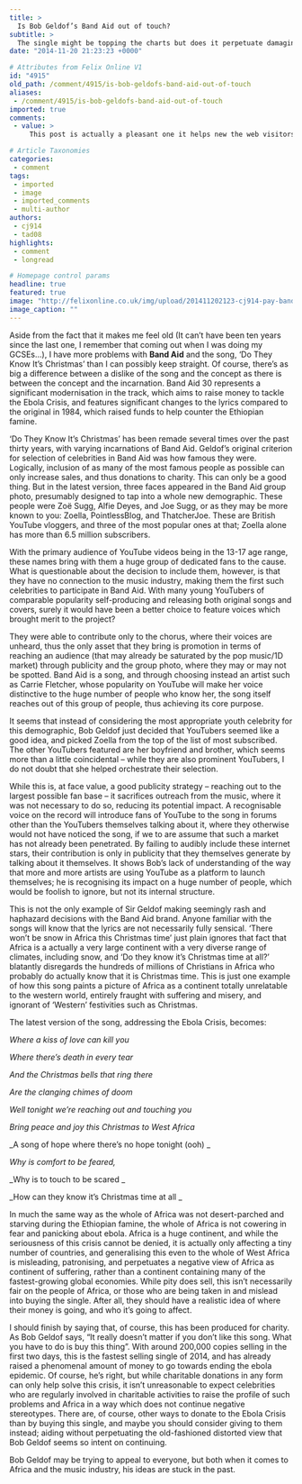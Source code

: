 ```yaml
---
title: >
  Is Bob Geldof’s Band Aid out of touch?
subtitle: >
  The single might be topping the charts but does it perpetuate damaging stereotypes about Africa?
date: "2014-11-20 21:23:23 +0000"

# Attributes from Felix Online V1
id: "4915"
old_path: /comment/4915/is-bob-geldofs-band-aid-out-of-touch
aliases:
 - /comment/4915/is-bob-geldofs-band-aid-out-of-touch
imported: true
comments:
 - value: >
     This post is actually a pleasant one it helps new the web visitors, who are wishing in favor of blogging. <br>moncler bambino genova http://www.targettisportingclub.it/?it-moncler-bambino-genova-8331.html,fitflops sandals <br>fitflop stores http://www.australiafitflops.com/,fitflop australia outlet <br>fitflops sale online australia http://fitflopsau.blogspot.com/,birkenstock online discount <br>buy birkenstocks online http://birkenstockaustralia.rochecap.org/,louboutin shoes price <br>christian louboutin shoes outlet http://christianlouboutincanadaoutlet.blogspot.com/,christian loubitan <br>christian louboutin outlet http://canadachristianlouboutinoutlet.blogspot.com/,christian louboutin online <br>christian louboutin sale canada http://canadachristianlouboutin.blogspot.com/,louboutin bianca canada <br>cheap christian louboutin canada http://canadachristianlouboutin.blogspot.com/,christian louboutin flats for women <br>christian louboutin sale outlet http://canadachristianlouboutinoutlet.blogspot.com/

# Article Taxonomies
categories:
 - comment
tags:
 - imported
 - image
 - imported_comments
 - multi-author
authors:
 - cj914
 - tad08
highlights:
 - comment
 - longread

# Homepage control params
headline: true
featured: true
image: "http://felixonline.co.uk/img/upload/201411202123-cj914-pay-band-aid-30-line-up.jpg"
image_caption: ""
---
```


Aside from the fact that it makes me feel old (It can’t have been ten years since the last one, I remember that coming out when I was doing my GCSEs...), I have more problems with __Band Aid__ and the song, ‘Do They Know It’s Christmas’ than I can possibly keep straight. Of course, there’s as big a difference between a dislike of the song and the concept as there is between the concept and the incarnation. Band Aid 30 represents a significant modernisation in the track, which aims to raise money to tackle the Ebola Crisis, and features significant changes to the lyrics compared to the original in 1984, which raised funds to help counter the Ethiopian famine.

‘Do They Know It’s Christmas’ has been remade several times over the past thirty years, with varying incarnations of Band Aid. Geldof’s original criterion for selection of celebrities in Band Aid was how famous they were. Logically, inclusion of as many of the most famous people as possible can only increase sales, and thus donations to charity. This can only be a good thing. But in the latest version, three faces appeared in the Band Aid group photo, presumably designed to tap into a whole new demographic. These people were Zoë Sugg, Alfie Deyes, and Joe Sugg, or as they may be more known to you: Zoella, PointlessBlog, and ThatcherJoe. These are British YouTube vloggers, and three of the most popular ones at that; Zoella alone has more than 6.5 million subscribers.

With the primary audience of YouTube videos being in the 13-17 age range, these names bring with them a huge group of dedicated fans to the cause. What is questionable about the decision to include them, however, is that they have no connection to the music industry, making them the first such celebrities to participate in Band Aid. With many young YouTubers of comparable popularity self-producing and releasing both original songs and covers, surely it would have been a better choice to feature voices which brought merit to the project?

They were able to contribute only to the chorus, where their voices are unheard, thus the only asset that they bring is promotion in terms of reaching an audience (that may already be saturated by the pop music/1D market) through publicity and the group photo, where they may or may not be spotted. Band Aid is a song, and through choosing instead an artist such as Carrie Fletcher, whose popularity on YouTube will make her voice distinctive to the huge number of people who know her, the song itself reaches out of this group of people, thus achieving its core purpose.

It seems that instead of considering the most appropriate youth celebrity for this demographic, Bob Geldof just decided that YouTubers seemed like a good idea, and picked Zoella from the top of the list of most subscribed. The other YouTubers featured are her boyfriend and brother, which seems more than a little coincidental – while they are also prominent YouTubers, I do not doubt that she helped orchestrate their selection.

While this is, at face value, a good publicity strategy – reaching out to the largest possible fan base – it sacrifices outreach from the music, where it was not necessary to do so, reducing its potential impact. A recognisable voice on the record will introduce fans of YouTube to the song in forums other than the YouTubers themselves talking about it, where they otherwise would not have noticed the song, if we to are assume that such a market has not already been penetrated. By failing to audibly include these internet stars, their contribution is only in publicity that they themselves generate by talking about it themselves. It shows Bob’s lack of understanding of the way that more and more artists are using YouTube as a platform to launch themselves; he is recognising its impact on a huge number of people, which would be foolish to ignore, but not its internal structure.

This is not the only example of Sir Geldof making seemingly rash and haphazard decisions with the Band Aid brand. Anyone familiar with the songs will know that the lyrics are not necessarily fully sensical. ‘There won’t be snow in Africa this Christmas time’ just plain ignores that fact that Africa is a actually a very large continent with a very diverse range of climates, including snow, and ‘Do they know it’s Christmas time at all?’ blatantly disregards the hundreds of millions of Christians in Africa who probably do actually know that it is Christmas time. This is just one example of how this song paints a picture of Africa as a continent totally unrelatable to the western world, entirely fraught with suffering and misery, and ignorant of ‘Western’ festivities such as Christmas.

The latest version of the song, addressing the Ebola Crisis, becomes:

_Where a kiss of love can kill you_

_Where there’s death in every tear_

_And the Christmas bells that ring there_

_Are the clanging chimes of doom_

_Well tonight we’re reaching out and touching you_

_Bring peace and joy this Christmas to West Africa_

_A song of hope where there’s no hope tonight (ooh) _

_Why is comfort to be feared,_

_Why is to touch to be scared _

_How can they know it’s Christmas time at all _

In much the same way as the whole of Africa was not desert-parched and starving during the Ethiopian famine, the whole of Africa is not cowering in fear and panicking about ebola. Africa is a huge continent, and while the seriousness of this crisis cannot be denied, it is actually only affecting a tiny number of countries, and generalising this even to the whole of West Africa is misleading, patronising, and perpetuates a negative view of Africa as continent of suffering, rather than a continent containing many of the fastest-growing global economies. While pity does sell, this isn’t necessarily fair on the people of Africa, or those who are being taken in and mislead into buying the single. After all, they should have a realistic idea of where their money is going, and who it’s going to affect.

I should finish by saying that, of course, this has been produced for charity. As Bob Geldof says, “It really doesn’t matter if you don’t like this song. What you have to do is buy this thing”. With around 200,000 copies selling in the first two days, this is the fastest selling single of 2014, and has already raised a phenomenal amount of money to go towards ending the ebola epidemic. Of course, he’s right, but while charitable donations in any form can only help solve this crisis, it isn’t unreasonable to expect celebrities who are regularly involved in charitable activities to raise the profile of such problems and Africa in a way which does not continue negative stereotypes. There are, of course, other ways to donate to the Ebola Crisis than by buying this single, and maybe you should consider giving to them instead; aiding without perpetuating the old-fashioned distorted view that Bob Geldof seems so intent on continuing.

Bob Geldof may be trying to appeal to everyone, but both when it comes to Africa and the music industry, his ideas are stuck in the past.
